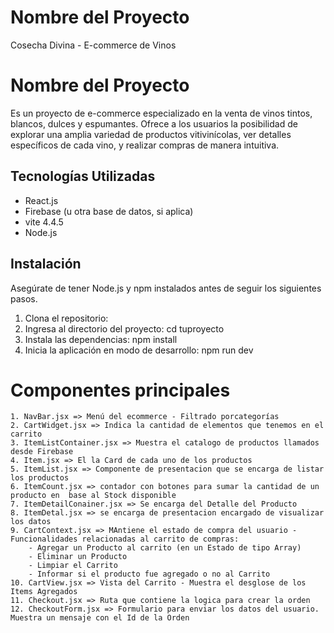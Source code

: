 # Nombre del Proyecto

Cosecha Divina - E-commerce de Vinos

# Nombre del Proyecto

Es un proyecto de e-commerce especializado en la venta de vinos tintos, blancos, dulces y espumantes. Ofrece a los usuarios la posibilidad de explorar una amplia variedad de productos vitivinícolas, ver detalles específicos de cada vino, y realizar compras de manera intuitiva.

## Tecnologías Utilizadas

- React.js
- Firebase (u otra base de datos, si aplica)
- vite 4.4.5
- Node.js

## Instalación

Asegúrate de tener Node.js y npm instalados antes de seguir los siguientes pasos.

1. Clona el repositorio:
2. Ingresa al directorio del proyecto:
    cd tuproyecto
3. Instala las dependencias:
    npm install
4. Inicia la aplicación en modo de desarrollo:
    npm run dev

# Componentes principales

    1. NavBar.jsx => Menú del ecommerce - Filtrado porcategorías
    2. CartWidget.jsx => Indica la cantidad de elementos que tenemos en el carrito
    3. ItemListContainer.jsx => Muestra el catalogo de productos llamados desde Firebase
    4. Item.jsx => El la Card de cada uno de los productos
    5. ItemList.jsx => Componente de presentacion que se encarga de listar los productos
    6. ItemCount.jsx => contador con botones para sumar la cantidad de un producto en  base al Stock disponible
    7. ItemDetailConainer.jsx => Se encarga del Detalle del Producto 
    8. ItemDetal.jsx => se encarga de presentacion encargado de visualizar los datos
    9. CartContext.jsx => MAntiene el estado de compra del usuario - Funcionalidades relacionadas al carrito de compras: 
        - Agregar un Producto al carrito (en un Estado de tipo Array)
        - Eliminar un Producto
        - Limpiar el Carrito
        - Informar si el producto fue agregado o no al Carrito
    10. CartView.jsx => Vista del Carrito - Muestra el desglose de los Items Agregados
    11. Checkout.jsx => Ruta que contiene la logica para crear la orden
    12. CheckoutForm.jsx => Formulario para enviar los datos del usuario. Muestra un mensaje con el Id de la Orden
